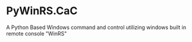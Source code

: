 # PyWinRS.CaC
A Python Based Windows command and control utilizing windows built in remote console "WinRS"

